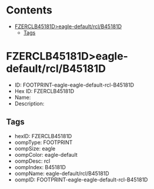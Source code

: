 



Contents
========

* [FZERCLB45181D>eagle-default/rcl/B45181D](#fzerclb45181deagle-defaultrclb45181d)
	* [Tags](#tags)

# FZERCLB45181D>eagle-default/rcl/B45181D

- ID: FOOTPRINT-eagle-eagle-default-rcl-B45181D
- Hex ID: FZERCLB45181D
- Name: 
- Description: 

## Tags

- hexID: FZERCLB45181D
- oompType: FOOTPRINT
- oompSize: eagle
- oompColor: eagle-default
- oompDesc: rcl
- oompIndex: B45181D
- oompName: eagle-default/rcl/B45181D
- oompID: FOOTPRINT-eagle-eagle-default-rcl-B45181D
